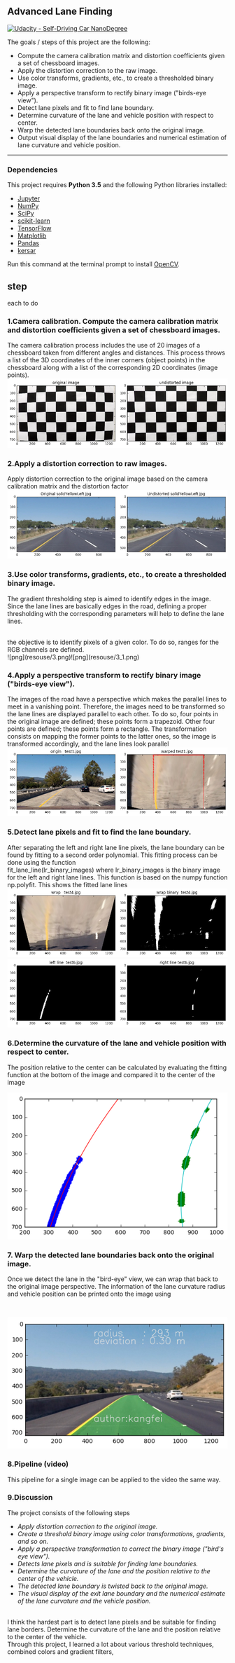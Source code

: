 ## Advanced Lane Finding
[![Udacity - Self-Driving Car NanoDegree](https://s3.amazonaws.com/udacity-sdc/github/shield-carnd.svg)](http://www.udacity.com/drive)

The goals / steps of this project are the following:  

* Compute the camera calibration matrix and distortion coefficients given a set of chessboard images.
* Apply the distortion correction to the raw image.  
* Use color transforms, gradients, etc., to create a thresholded binary image.
* Apply a perspective transform to rectify binary image ("birds-eye view"). 
* Detect lane pixels and fit to find lane boundary.
* Determine curvature of the lane and vehicle position with respect to center.
* Warp the detected lane boundaries back onto the original image.
* Output visual display of the lane boundaries and numerical estimation of lane curvature and vehicle position.

---

### Dependencies

This project requires **Python 3.5** and the following Python libraries installed:

- [Jupyter](http://jupyter.org/)
- [NumPy](http://www.numpy.org/)
- [SciPy](https://www.scipy.org/)
- [scikit-learn](http://scikit-learn.org/)
- [TensorFlow](http://tensorflow.org)
- [Matplotlib](http://matplotlib.org/)
- [Pandas](http://pandas.pydata.org/) 
- [kersar](http://kersar.org/) 

Run this command at the terminal prompt to install [OpenCV](http://opencv.org/). 

## step 
each to do 

### 1.Camera calibration. Compute the camera calibration matrix and distortion coefficients given a set of chessboard images.

The camera calibration process includes the use of 20 images of a chessboard taken from different angles and distances. This process throws a list of the 3D coordinates of the inner corners (object points) in the chessboard along with a list of the corresponding 2D coordinates (image points).
<br>
![png](resouse/1.png)

### 2.Apply a distortion correction to raw images.
Apply distortion correction to the original image based on the camera calibration matrix and the distortion factor
<br>
![png](resouse/2.png)

### 3.Use color transforms, gradients, etc., to create a thresholded binary image.
The gradient thresholding step is aimed to identify edges in the image. Since the lane lines are basically edges in the road, defining a proper thresholding with the corresponding parameters will help to define the lane lines.

<br>
  the objective is to identify pixels of a given color. To do so, ranges for the RGB channels are defined. 
  <br>
![png](resouse/3.png)![png](resouse/3_1.png)

### 4.Apply a perspective transform to rectify binary image ("birds-eye view").
The images of the road have a perspective which makes the parallel lines to meet in a vanishing point. Therefore, the images need to be transformed so the lane lines are displayed parallel to each other. To do so, four points in the original image are defined; these points form a trapezoid. Other four points are defined; these points form a rectangle. The transformation consists on mapping the former points to the latter ones, so the image is transformed accordingly, and the lane lines look parallel
<br>
![png](resouse/4.png)

### 5.Detect lane pixels and fit to find the lane boundary.
After separating the left and right lane line pixels, the lane boundary can be found by fitting to a second order polynomial. This fitting process can be done using the function
<br>
fit_lane_line(lr_binary_images)
where lr_binary_images is the binary image for the left and right lane lines. This function is based on the numpy function np.polyfit. This shows the fitted lane lines
<br>
![png](resouse/5.png)![png](resouse/5_1.png)

### 6.Determine the curvature of the lane and vehicle position with respect to center.
The position relative to the center can be calculated by evaluating the fitting function at the bottom of the image and compared it to the center of the image
<br>

![png](resouse/6.png)


### 7. Warp the detected lane boundaries back onto the original image.

Once we detect the lane in the "bird-eye" view, we can wrap that back to the original image perspective.  The information of the lane curvature radius and vehicle position can be printed onto the image using

<br>

![png](resouse/7.png)

### 8.Pipeline (video)
This pipeline for a single image can be applied to the video the same way.
### 9.Discussion
The project consists of the following steps

- *Apply distortion correction to the original image.*
- *Create a threshold binary image using color transformations, gradients, and so on.*
- *Apply a perspective transformation to correct the binary image ("bird's eye view").*
- *Detects lane pixels and is suitable for finding lane boundaries.*
- *Determine the curvature of the lane and the position relative to the center of the vehicle.*
- *The detected lane boundary is twisted back to the original image.*
- *The visual display of the exit lane boundary and the numerical estimate of the lane curvature and the vehicle position.*
<br>
I think the hardest part is to detect lane pixels and be suitable for finding lane borders. Determine the curvature of the lane and the position relative to the center of the vehicle.
<br>
Through this project, I learned a lot about various threshold techniques, combined colors and gradient filters,
